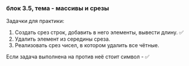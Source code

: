 ### блок 3.5, тема - массивы и срезы


Задачки для практики:

1. Создать срез строк, добавить в него элементы, вывести длину. ✅
2. Удалить элемент из середины среза.
3. Реализовать срез чисел, в котором удалить все чётные.

Если задача выполнена на против неё стоит символ - ✅